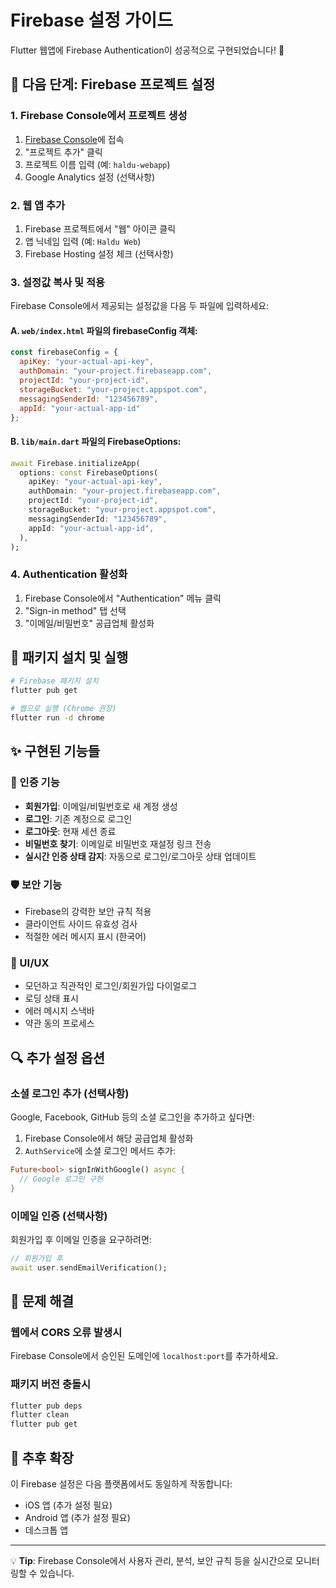 # Firebase 설정 가이드

Flutter 웹앱에 Firebase Authentication이 성공적으로 구현되었습니다! 🎉

## 🔧 다음 단계: Firebase 프로젝트 설정

### 1. Firebase Console에서 프로젝트 생성
1. [Firebase Console](https://console.firebase.google.com/)에 접속
2. "프로젝트 추가" 클릭
3. 프로젝트 이름 입력 (예: `haldu-webapp`)
4. Google Analytics 설정 (선택사항)

### 2. 웹 앱 추가
1. Firebase 프로젝트에서 "웹" 아이콘 클릭
2. 앱 닉네임 입력 (예: `Haldu Web`)
3. Firebase Hosting 설정 체크 (선택사항)

### 3. 설정값 복사 및 적용

Firebase Console에서 제공되는 설정값을 다음 두 파일에 입력하세요:

#### A. `web/index.html` 파일의 firebaseConfig 객체:
```javascript
const firebaseConfig = {
  apiKey: "your-actual-api-key",
  authDomain: "your-project.firebaseapp.com", 
  projectId: "your-project-id",
  storageBucket: "your-project.appspot.com",
  messagingSenderId: "123456789",
  appId: "your-actual-app-id"
};
```

#### B. `lib/main.dart` 파일의 FirebaseOptions:
```dart
await Firebase.initializeApp(
  options: const FirebaseOptions(
    apiKey: "your-actual-api-key",
    authDomain: "your-project.firebaseapp.com",
    projectId: "your-project-id", 
    storageBucket: "your-project.appspot.com",
    messagingSenderId: "123456789",
    appId: "your-actual-app-id",
  ),
);
```

### 4. Authentication 활성화
1. Firebase Console에서 "Authentication" 메뉴 클릭
2. "Sign-in method" 탭 선택
3. "이메일/비밀번호" 공급업체 활성화

## 🚀 패키지 설치 및 실행

```bash
# Firebase 패키지 설치
flutter pub get

# 웹으로 실행 (Chrome 권장)
flutter run -d chrome
```

## ✨ 구현된 기능들

### 🔐 인증 기능
- **회원가입**: 이메일/비밀번호로 새 계정 생성
- **로그인**: 기존 계정으로 로그인  
- **로그아웃**: 현재 세션 종료
- **비밀번호 찾기**: 이메일로 비밀번호 재설정 링크 전송
- **실시간 인증 상태 감지**: 자동으로 로그인/로그아웃 상태 업데이트

### 🛡️ 보안 기능
- Firebase의 강력한 보안 규칙 적용
- 클라이언트 사이드 유효성 검사
- 적절한 에러 메시지 표시 (한국어)

### 🎨 UI/UX
- 모던하고 직관적인 로그인/회원가입 다이얼로그
- 로딩 상태 표시
- 에러 메시지 스낵바
- 약관 동의 프로세스

## 🔍 추가 설정 옵션

### 소셜 로그인 추가 (선택사항)
Google, Facebook, GitHub 등의 소셜 로그인을 추가하고 싶다면:

1. Firebase Console에서 해당 공급업체 활성화
2. `AuthService`에 소셜 로그인 메서드 추가:

```dart
Future<bool> signInWithGoogle() async {
  // Google 로그인 구현
}
```

### 이메일 인증 (선택사항)
회원가입 후 이메일 인증을 요구하려면:

```dart
// 회원가입 후
await user.sendEmailVerification();
```

## 🐛 문제 해결

### 웹에서 CORS 오류 발생시
Firebase Console에서 승인된 도메인에 `localhost:port`를 추가하세요.

### 패키지 버전 충돌시  
```bash
flutter pub deps
flutter clean
flutter pub get
```

## 📱 추후 확장

이 Firebase 설정은 다음 플랫폼에서도 동일하게 작동합니다:
- iOS 앱 (추가 설정 필요)
- Android 앱 (추가 설정 필요)
- 데스크톱 앱

---

💡 **Tip**: Firebase Console에서 사용자 관리, 분석, 보안 규칙 등을 실시간으로 모니터링할 수 있습니다.